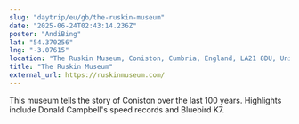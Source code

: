 ```yaml
---
slug: "daytrip/eu/gb/the-ruskin-museum"
date: "2025-06-24T02:43:14.236Z"
poster: "AndiBing"
lat: "54.370256"
lng: "-3.07615"
location: "The Ruskin Museum, Coniston, Cumbria, England, LA21 8DU, United Kingdom"
title: "The Ruskin Museum"
external_url: https://ruskinmuseum.com/
---
```

This museum tells the story of Coniston over the last 100 years. Highlights include Donald Campbell's speed records and Bluebird K7.